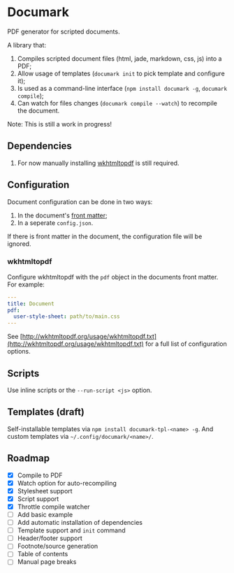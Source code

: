 # Documark

PDF generator for scripted documents.

A library that:

1. Compiles scripted document files (html, jade, markdown, css, js) into a PDF;
2. Allow usage of templates (`documark init` to pick template and configure it);
3. Is used as a command-line interface (`npm install documark -g`, `documark compile`);
4. Can watch for files changes (`documark compile --watch`) to recompile the document.

Note: This is still a work in progress!

## Dependencies

1. For now manually installing [wkhtmltopdf](http://wkhtmltopdf.org/downloads.html) is still required.

## Configuration

Document configuration can be done in two ways:

1. In the document's [front matter](https://github.com/jxson/front-matter#example);
2. In a seperate `config.json`.

If there is front matter in the document, the configuration file will be ignored.

### wkhtmltopdf

Configure wkhtmltopdf with the `pdf` object in the documents front matter. For example:

```yaml
---
title: Document
pdf:
  user-style-sheet: path/to/main.css
---
```

See [http://wkhtmltopdf.org/usage/wkhtmltopdf.txt](http://wkhtmltopdf.org/usage/wkhtmltopdf.txt) for a full list of configuration options.

## Scripts

Use inline scripts or the `--run-script <js>` option.

## Templates (draft)

Self-installable templates via `npm install documark-tpl-<name> -g`. And custom templates via `~/.config/documark/<name>/`.

## Roadmap

- [x] Compile to PDF
- [x] Watch option for auto-recompiling
- [x] Stylesheet support
- [x] Script support
- [x] Throttle compile watcher
- [ ] Add basic example
- [ ] Add automatic installation of dependencies
- [ ] Template support and `init` command
- [ ] Header/footer support
- [ ] Footnote/source generation
- [ ] Table of contents
- [ ] Manual page breaks
